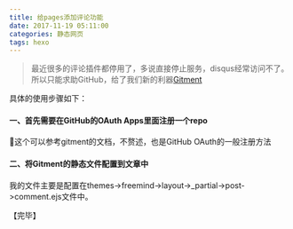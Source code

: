 ```yaml
---
title: 给pages添加评论功能
date: 2017-11-19 05:11:00
categories: 静态网页
tags: hexo
---
```


> 最近很多的评论插件都停用了，多说直接停止服务，disqus经常访问不了。所以只能求助GitHub，给了我们新的利器[Gitment](https://github.com/imsun/gitment)

具体的使用步骤如下：

<!--more-->
#### 一、首先需要在GitHub的OAuth Apps里面注册一个repo
这个可以参考gitment的文档，不赘述，也是GitHub OAuth的一般注册方法

#### 二、将Gitment的静态文件配置到文章中
我的文件主要是配置在themes->freemind->layout->_partial->post->comment.ejs文件中。

【完毕】